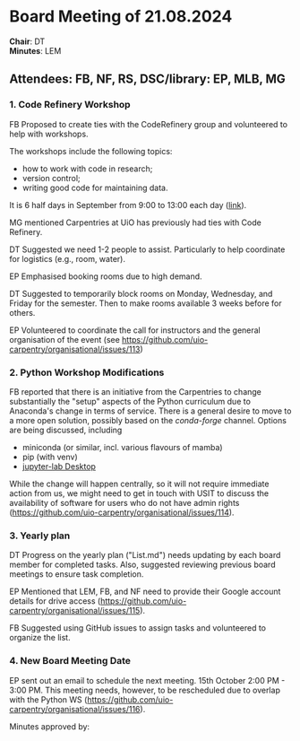 # Board Meeting of 21.08.2024

**Chair**: DT  
**Minutes**: LEM  

## Attendees: FB, NF, RS, DSC/library: EP, MLB, MG

### 1. Code Refinery Workshop

FB Proposed to create ties with the CodeRefinery group and volunteered to help with workshops. 

The workshops include the following topics: 
* how to work with code in research;
* version control;
* writing good code for maintaining data.
  
It is 6 half days in September from 9:00 to 13:00 each day ([link](https://coderefinery.github.io/2024-09-10-workshop/)).

MG mentioned Carpentries at UiO has previously had ties with Code Refinery.

DT Suggested we need 1-2 people to assist. Particularly to help coordinate for logistics (e.g., room, water).

EP Emphasised booking rooms due to high demand.

DT Suggested to temporarily block rooms on Monday, Wednesday, and Friday for the semester. Then to make rooms available 3 weeks before for others.

EP Volunteered to coordinate the call for instructors and the general organisation of the event (see https://github.com/uio-carpentry/organisational/issues/113)

### 2. Python Workshop Modifications

FB reported that there is an initiative from the Carpentries to change substantially the "setup" aspects of the Python curriculum due to Anaconda's change in terms of service. There is a general desire to move to a more open solution, possibly based on the *conda-forge* channel. Options are being discussed, including 
* miniconda (or similar, incl. various flavours of mamba)
* pip (with venv)
* [jupyter-lab Desktop](https://github.com/jupyterlab/jupyterlab-desktop)
  
While the change will happen centrally, so it will not require immediate action from us, we might need to get in touch with USIT to discuss the availability of software for users who do not have admin rights (https://github.com/uio-carpentry/organisational/issues/114).

### 3. Yearly plan

DT Progress on the yearly plan ("List.md") needs updating by each board member for completed tasks. Also, suggested reviewing previous board meetings to ensure task completion.

EP Mentioned that LEM, FB, and NF need to provide their Google account details for drive access (https://github.com/uio-carpentry/organisational/issues/115).

FB Suggested using GitHub issues to assign tasks and volunteered to organize the list.

### 4. New Board Meeting Date

EP sent out an email to schedule the next meeting. 15th October 2:00 PM - 3:00 PM.
This meeting needs, however, to be rescheduled due to overlap with the Python WS (https://github.com/uio-carpentry/organisational/issues/116). 

Minutes approved by:
